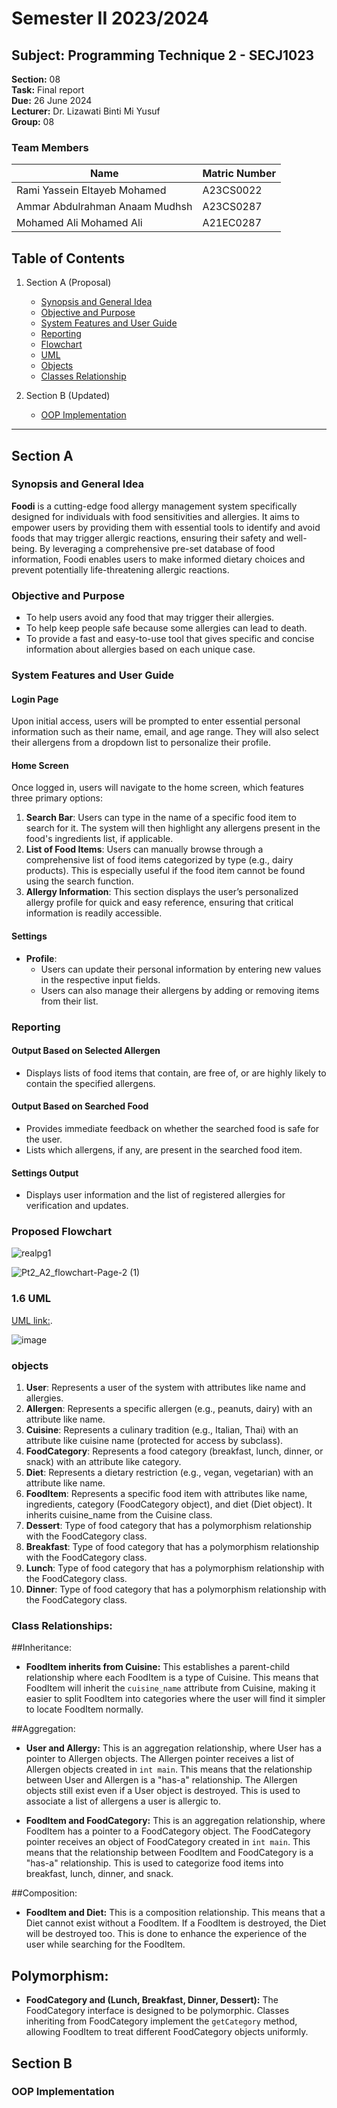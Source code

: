 # Semester II 2023/2024

## Subject: Programming Technique 2 - SECJ1023

**Section:** 08  
**Task:** Final report  
**Due:** 26 June 2024  
**Lecturer:** Dr. Lizawati Binti Mi Yusuf  
**Group:** 08  

### Team Members

| Name                          | Matric Number    |
|-------------------------------|------------------|
| Rami Yassein Eltayeb Mohamed  | A23CS0022        |
| Ammar Abdulrahman Anaam Mudhsh| A23CS0287        |
| Mohamed Ali Mohamed Ali       | A21EC0287        |

## Table of Contents

1. Section A (Proposal)
    - [Synopsis and General Idea](#11-synopsis-and-general-idea)
    - [Objective and Purpose](#12-objective-and-purpose)
    - [System Features and User Guide](#13-system-features-and-user-guide)
    - [Reporting](#14-reporting)
    - [Flowchart](#15-flowchart)
    - [UML](#16-uml)
    - [Objects](#17-objects)
    - [Classes Relationship](#19-classes-relationship)

2. Section B (Updated)
    - [OOP Implementation](#21-oop-implementation)

---

## Section A

###  Synopsis and General Idea

**Foodi** is a cutting-edge food allergy management system specifically designed for individuals with food sensitivities and allergies. It aims to empower users by providing them with essential tools to identify and avoid foods that may trigger allergic reactions, ensuring their safety and well-being. By leveraging a comprehensive pre-set database of food information, Foodi enables users to make informed dietary choices and prevent potentially life-threatening allergic reactions.

###  Objective and Purpose

- To help users avoid any food that may trigger their allergies.
- To help keep people safe because some allergies can lead to death.
- To provide a fast and easy-to-use tool that gives specific and concise information about allergies based on each unique case.

###  System Features and User Guide

#### Login Page

Upon initial access, users will be prompted to enter essential personal information such as their name, email, and age range. They will also select their allergens from a dropdown list to personalize their profile.

#### Home Screen

Once logged in, users will navigate to the home screen, which features three primary options:

1. **Search Bar**: Users can type in the name of a specific food item to search for it. The system will then highlight any allergens present in the food's ingredients list, if applicable.
2. **List of Food Items**: Users can manually browse through a comprehensive list of food items categorized by type (e.g., dairy products). This is especially useful if the food item cannot be found using the search function.
3. **Allergy Information**: This section displays the user’s personalized allergy profile for quick and easy reference, ensuring that critical information is readily accessible.

#### Settings

- **Profile**:
    - Users can update their personal information by entering new values in the respective input fields.
    - Users can also manage their allergens by adding or removing items from their list.

###  Reporting

#### Output Based on Selected Allergen

- Displays lists of food items that contain, are free of, or are highly likely to contain the specified allergens.

#### Output Based on Searched Food

- Provides immediate feedback on whether the searched food is safe for the user.
- Lists which allergens, if any, are present in the searched food item.

#### Settings Output

- Displays user information and the list of registered allergies for verification and updates.




###  Proposed Flowchart

![realpg1](https://github.com/jjn7702/SECJ1023-PT2/assets/149052853/10cf9b15-98a5-4132-93e5-bc1eb1448ecc)

![Pt2_A2_flowchart-Page-2 (1)](https://github.com/jjn7702/SECJ1023-PT2/assets/149052853/c777e7b9-4d85-43a6-ba7e-73ed8729b411)


### 1.6 UML
[UML link:](https://app.creately.com/d/yvJ5es1K2eW/view).

![image](https://github.com/jjn7702/SECJ1023-PT2/assets/122166710/25d469f4-8874-4a65-aa4f-32da849bab66)



###  objects

1. **User**: Represents a user of the system with attributes like name and allergies.
2. **Allergen**: Represents a specific allergen (e.g., peanuts, dairy) with an attribute like name.
3. **Cuisine**: Represents a culinary tradition (e.g., Italian, Thai) with an attribute like cuisine name (protected for access by subclass).
4. **FoodCategory**: Represents a food category (breakfast, lunch, dinner, or snack) with an attribute like category.
5. **Diet**: Represents a dietary restriction (e.g., vegan, vegetarian) with an attribute like name.
6. **FoodItem**: Represents a specific food item with attributes like name, ingredients, category (FoodCategory object), and diet (Diet object). It inherits cuisine_name from the Cuisine class.
7. **Dessert**: Type of food category that has a polymorphism relationship with the FoodCategory class.
8. **Breakfast**: Type of food category that has a polymorphism relationship with the FoodCategory class.
9. **Lunch**: Type of food category that has a polymorphism relationship with the FoodCategory class.
10. **Dinner**: Type of food category that has a polymorphism relationship with the FoodCategory class.


###  Class Relationships:

##Inheritance:
- **FoodItem inherits from Cuisine:** This establishes a parent-child relationship where each FoodItem is a type of Cuisine. This means that FoodItem will inherit the `cuisine_name` attribute from Cuisine, making it easier to split FoodItem into categories where the user will find it simpler to locate FoodItem normally.

##Aggregation:
- **User and Allergy:** This is an aggregation relationship, where User has a pointer to Allergen objects. The Allergen pointer receives a list of Allergen objects created in `int main`. This means that the relationship between User and Allergen is a "has-a" relationship. The Allergen objects still exist even if a User object is destroyed. This is used to associate a list of allergens a user is allergic to.

- **FoodItem and FoodCategory:** This is an aggregation relationship, where FoodItem has a pointer to a FoodCategory object. The FoodCategory pointer receives an object of FoodCategory created in `int main`. This means that the relationship between FoodItem and FoodCategory is a "has-a" relationship. This is used to categorize food items into breakfast, lunch, dinner, and snack.

##Composition:
- **FoodItem and Diet:** This is a composition relationship. This means that a Diet cannot exist without a FoodItem. If a FoodItem is destroyed, the Diet will be destroyed too. This is done to enhance the experience of the user while searching for the FoodItem.

## Polymorphism:
- **FoodCategory and (Lunch, Breakfast, Dinner, Dessert):** The FoodCategory interface is designed to be polymorphic. Classes inheriting from FoodCategory implement the `getCategory` method, allowing FoodItem to treat different FoodCategory objects uniformly.

## Section B


###  OOP Implementation



